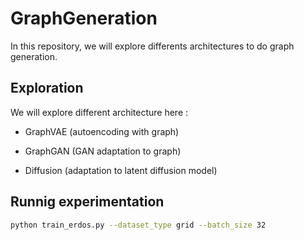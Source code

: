 # GraphGeneration

In this repository, we will explore differents architectures to do graph generation. 

## Exploration

We will explore different architecture here : 

- GraphVAE (autoencoding with graph)

- GraphGAN (GAN adaptation to graph)

- Diffusion (adaptation to latent diffusion model)


## Runnig experimentation

```bash
python train_erdos.py --dataset_type grid --batch_size 32
```